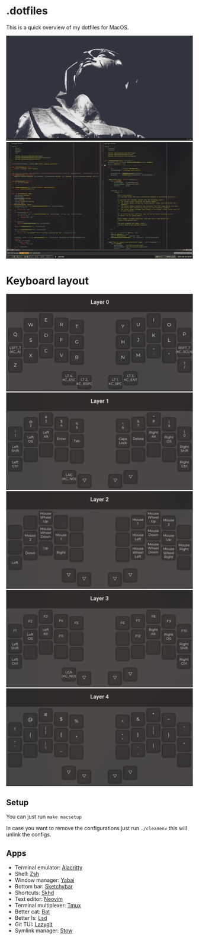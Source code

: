 # .dotfiles

This is a quick overview of my dotfiles for MacOS.

![empty desktop](screenshots/screenshot-empty-desktop.png)
![nvim](screenshots/screenshot-nvim-splits.png)

# Keyboard layout

![layer 0](screenshots/layer_0.PNG)
![layer 1](screenshots/layer_1.PNG)
![layer 2](screenshots/layer_2.PNG)
![layer 3](screenshots/layer_3.PNG)
![layer 4](screenshots/layer_4.PNG)

## Setup

You can just run `make macsetup`

In case you want to remove the configurations just run `./cleanenv` this will unlink the configs.

## Apps

- Terminal emulator: [Alacritty](https://github.com/alacritty/alacritty)
- Shell: [Zsh](https://ohmyz.sh/)
- Window manager: [Yabai](https://github.com/koekeishiya/yabai)
- Bottom bar: [Sketchybar](https://github.com/FelixKratz/SketchyBar)
- Shortcuts: [Skhd](https://github.com/koekeishiya/skhd)
- Text editor: [Neovim](https://neovim.io/)
- Terminal multiplexer: [Tmux](https://github.com/tmux/tmux)
- Better cat: [Bat](https://github.com/sharkdp/bat)
- Better ls: [Lsd](https://github.com/Peltoche/lsd)
- Git TUI: [Lazygit](https://github.com/jesseduffield/lazygit)
- Symlink manager: [Stow](https://www.gnu.org/software/stow/)

